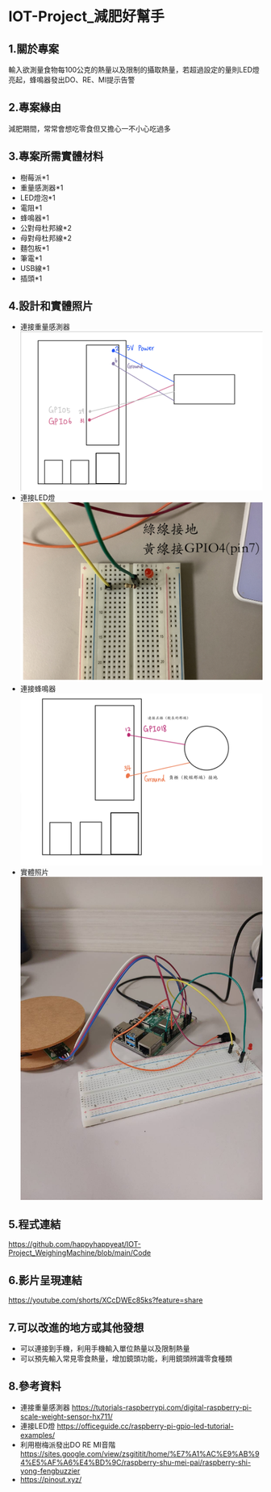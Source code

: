# IOT-Project_減肥好幫手
## 1.關於專案
輸入欲測量食物每100公克的熱量以及限制的攝取熱量，若超過設定的量則LED燈亮起，蜂鳴器發出DO、RE、MI提示告警
## 2.專案緣由
減肥期間，常常會想吃零食但又擔心一不小心吃過多
## 3.專案所需實體材料
* 樹莓派*1
* 重量感測器*1
* LED燈泡*1
* 電阻*1
* 蜂鳴器*1
* 公對母杜邦線*2
* 母對母杜邦線*2
* 麵包板*1
* 筆電*1
* USB線*1
* 插頭*1
## 4.設計和實體照片
* 連接重量感測器
  ![重量感測器連接](https://github.com/happyhappyeat/IOT-Project_WeighingMachine/blob/main/%E7%85%A7%E7%89%87%E5%92%8C%E5%BD%B1%E7%89%87/%E9%87%8D%E9%87%8F%E5%82%B3%E6%84%9F%E5%99%A8%E9%80%A3%E6%8E%A5.jpg)
* 連接LED燈
  ![LED燈連接](https://github.com/happyhappyeat/IOT-Project_WeighingMachine/blob/main/%E7%85%A7%E7%89%87%E5%92%8C%E5%BD%B1%E7%89%87/LED%E7%87%88%E9%80%A3%E6%8E%A5.jpg)
* 連接蜂鳴器
  ![蜂鳴器連接](https://github.com/happyhappyeat/IOT-Project_WeighingMachine/blob/main/%E7%85%A7%E7%89%87%E5%92%8C%E5%BD%B1%E7%89%87/%E8%9C%82%E9%B3%B4%E5%99%A8%E9%80%A3%E6%8E%A5.jpg)
* 實體照片
  ![實體照片](https://github.com/happyhappyeat/IOT-Project_WeighingMachine/blob/main/%E7%85%A7%E7%89%87%E5%92%8C%E5%BD%B1%E7%89%87/%E5%AF%A6%E9%AB%94%E7%85%A7%E7%89%87.jpg)
  
## 5.程式連結
https://github.com/happyhappyeat/IOT-Project_WeighingMachine/blob/main/Code
## 6.影片呈現連結
https://youtube.com/shorts/XCcDWEc85ks?feature=share
## 7.可以改進的地方或其他發想
* 可以連接到手機，利用手機輸入單位熱量以及限制熱量
* 可以預先輸入常見零食熱量，增加鏡頭功能，利用鏡頭辨識零食種類
## 8.參考資料
* 連接重量感測器
  https://tutorials-raspberrypi.com/digital-raspberry-pi-scale-weight-sensor-hx711/
* 連接LED燈
  https://officeguide.cc/raspberry-pi-gpio-led-tutorial-examples/
* 利用樹梅派發出DO RE MI音階
  https://sites.google.com/view/zsgititit/home/%E7%A1%AC%E9%AB%94%E5%AF%A6%E4%BD%9C/raspberry-shu-mei-pai/raspberry-shi-yong-fengbuzzier
* https://pinout.xyz/

